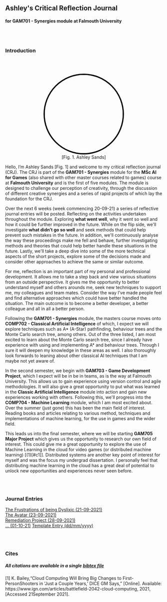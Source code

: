 ## Ashley's Critical Reflection Journal
#### for **GAM701 - Synergies** module at **Falmouth University**
<br />
<br />

### Introduction

<br />
<br />

<p style="text-align: center;">
<img src="http://www.ashleysands.co.uk/includes/images/me.jpeg" style="border:4px solid black; border-radius: 100%; width: 250px; margin-left: auto; margin-right: auto;" >
<br />
[Fig. 1. Ashley Sands]
</p>

Hello, I’m Ashley Sands [Fig. 1] and welcome to my critical reflection journal (CRJ). The CRJ is part of the **GAM701 - Synergies** module for the **MSc AI for Games** (also shared with other master courses related to games) course at **Falmouth University** and is the first of five modules. The module is designed to challenge our perception of creativity, through the discussion of different creative synergies and a series of rapid projects of which lay the foundation for the CRJ. 

Over the next 6 weeks (week commencing 20-09-21) a series of reflective journal entries will be posted. Reflecting on the activities undertaken throughout the module. Exploring **what went well**, why it went so well and how it could be further improved in the future. While on the flip side, we'll investigate **what didn’t go so well** and seek methods that could help prevent such mistakes in the future. In addition, we'll continuously analyse the way these proceedings make me fell and behave, further investigating methods and theories that could help better handle these situations in the future. Lastly, we'll take a deep dive into some of the more technical aspects of the short projects, explore some of the decisions made and consider other approaches to achieve the same or similar outcome.

For me, reflection is an important part of my personal and professional development. It allows me to take a step back and view various situations from an outside perspective. It gives me the opportunity to better understand myself and others arounds me, seek new techniques to support me, my colleagues and team mates. Consider the way I’ve made people feel and find alternative approaches which could have better handled the situation. The main outcome is to become a better developer, a better colleague and all in all a better person.

Following the **GAM701 - Synergies** module, the masters course moves onto **COMP702 - Classical Artificial Intelligence** of which, I expect we will explore techniques such as A* (A-Star) pathfinding, behaviour trees and the Monte Carlo search tree, among others. Out of the three listed, I am most excited to learn about the Monte Carlo search tree, since I already have experience with using and implementing A* and behaviour trees. Through I sure it will deepen my knowledge in these areas as well. I also thoroughly look forwards to leaning about other classical AI techniques that I am maybe not yet aware of.

In the second semester, we begin with **GAM703 - Game Development Project**, which I expect will be in be in teams, as is the way at Falmouth University. This allows us to gain experience using version control and agile methodologies. It will also give a great opportunity to put what was learned in the **Classic Artificial Intelligence** module into action and gain new experiences working with others. Following this, we'll progress into the **COMP704 - Machine Learning** module, which I am most excited about. Over the summer (just gone) this has been the main field of interest. Reading books and articles relating to various method, techniques and implementations of machine learning, for the use in games and the wider field.

This leads us into the final semester, where we will be starting **GAM705 Major Project** which gives us the opportunity to research our own field of interest. This could give me a great opportunity to explore the use of Machine Learning in the cloud for video games (or distributed machine learning) [(1)[#c1]]. Distributed systems are another key point of interest for myself and was the focus my undergrad dissertation. I personally feel that distributing machine learning in the cloud has a great deal of potential to unlock new opportunities and experiences never seen before.



<br />
<br />

### Journal Entries

[The Frustrations of being Dyslixic (21-09-2021)](./entries/journal_0.md)  
[The Avatar (23-09-2021)](./entries/journal_1.md)  
[Remediation Project (28-09-2021)](./entries/journal_2.md)  
[... (01-10-21)](./entries/jorunal_3.md)
[Template Entry (dd/mm/yyyy)](./entries/journal_[index].md)  

<br />
<br />

### Cites
##### All citations are available in a single [bibtex file](../references.bib)
<p id="c1">
[1]  K. Bailey,“Cloud Computing Will Bring Big Changes to First-PersonShooters in ’Just a Couple Years,’ DICE GM Says,”   [Online]. Available: https://www.ign.com/articles/battlefield-2042-cloud-computing, 2021, [Accessed 21September 2021].
</p>